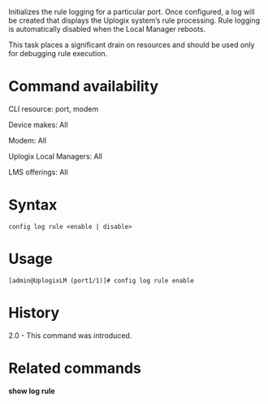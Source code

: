 Initializes the rule logging for a particular port. Once configured, a log will be created that displays the Uplogix system’s rule processing. Rule logging is automatically disabled when the Local Manager reboots.

This task places a significant drain on resources and should be used only for debugging rule execution.

# Command availability 

CLI resource: port, modem

Device makes: All

Modem: All

Uplogix Local Managers: All

LMS offerings: All

# Syntax 

```
config log rule <enable | disable>
```

# Usage 

```
[admin@UplogixLM (port1/1)]# config log rule enable
```

# History 

2.0 - This command was introduced.

# Related commands 

**show log rule**

